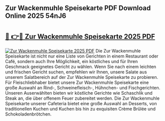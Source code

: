 ## Zur Wackenmuhle Speisekarte PDF Download Online 2025 54nJ6

# <h2><a href="http://gc9zo5.nevu.top/?p=Zur+Wackenmuhle+Speisekarte">🔗 👉🔴 Zur Wackenmuhle Speisekarte 2025 PDF</a></h2>

[![Zur Wackenmuhle Speisekarte 2025 PDF](https://i.imgur.com/dBaPXMq.png)](http://gc9zo5.nevu.top/?p=Zur+Wackenmuhle+Speisekarte)
Die Zur Wackenmuhle Speisekarte ist nicht nur eine Liste von Gerichten in einem Restaurant oder Café, sondern auch Ihre Möglichkeit, ein köstliches und für Ihren Geschmack geeignetes Gericht zu wählen. Wenn Sie nach einem leichten und frischen Gericht suchen, empfehlen wir Ihnen, unsere Salate aus unserem Salatbereich auf der Zur Wackenmuhle Speisekarte zu probieren. Für Fleischliebhaber bietet unsere Zur Wackenmuhle Speisekarte eine große Auswahl an Rind-, Schweinefleisch-, Hühnchen- und Fischgerichten. Unseren Auserwählten bieten wir köstliche Gerichte wie Schaschlik und Steak an, die über offenem Feuer zubereitet werden. Die Zur Wackenmuhle Speisekarte unserer Cafeteria bietet eine große Auswahl an Desserts, von traditionellen Kuchen und Kuchen bis hin zu exquisiten Crème Brûlée und Schokoladenbrötchen.
